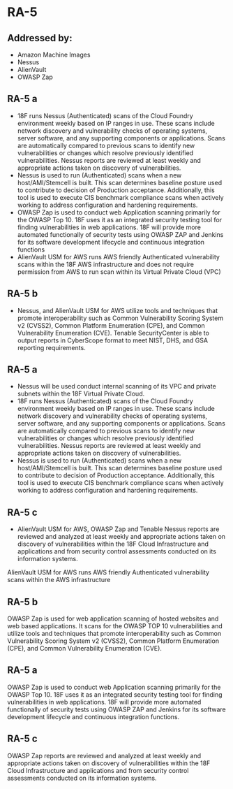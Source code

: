 # RA-5
## Addressed by:
 - Amazon Machine Images
 - Nessus
 - AlienVault
 - OWASP Zap


## RA-5 a
- 18F runs Nessus (Authenticated) scans of the Cloud Foundry environment weekly based on IP ranges in use. These scans include network discovery and vulnerability checks of operating systems, server software, and any supporting components or applications. Scans are automatically compared to previous scans to identify new vulnerabilities or changes which resolve previously identified vulnerabilities. Nessus reports are reviewed at least weekly and appropriate actions taken on discovery of vulnerabilities.
- Nessus is used to run (Authenticated) scans when a new host/AMI/Stemcell is built.  This scan determines baseline posture used to contribute to decision of Production acceptance.  Additionally, this tool is used to execute CIS benchmark compliance scans when actively working to address configuration and hardening requirements.
- OWASP Zap is used to conduct web Application scanning primarily for the OWASP Top 10. 18F uses it as an integrated security testing tool for finding vulnerabilities in web applications. 18F will provide more automated functionally of security tests using OWASP ZAP and Jenkins for its  software development lifecycle and continuous integration functions
- AlienVault USM for AWS runs AWS friendly Authenticated vulnerability scans within the 18F AWS infrastructure and does not require permission from AWS to run scan within its Virtual Private Cloud (VPC)





## RA-5 b
- Nessus, and AlienVault USM for AWS utilize tools and techniques that promote interoperability such as Common Vulnerability Scoring System v2 (CVSS2), Common Platform Enumeration (CPE), and Common Vulnerability Enumeration (CVE). Tenable SecurityCenter is able to output reports in CyberScope format to meet NIST, DHS, and GSA reporting requirements.


## RA-5 a
- Nessus will be used conduct internal scanning of its VPC and private subnets within the 18F Virtual Private Cloud.
- 18F runs Nessus (Authenticated) scans of the Cloud Foundry environment weekly based on IP ranges in use. These scans include network discovery and vulnerability checks of operating systems, server software, and any supporting components or applications. Scans are automatically compared to previous scans to identify new vulnerabilities or changes which resolve previously identified vulnerabilities. Nessus reports are reviewed at least weekly and appropriate actions taken on discovery of vulnerabilities.
- Nessus is used to run (Authenticated) scans when a new host/AMI/Stemcell is built.  This scan determines baseline posture used to contribute to decision of Production acceptance.  Additionally, this tool is used to execute CIS benchmark compliance scans when actively working to address configuration and hardening requirements.


## RA-5 c
- AlienVault USM for AWS, OWASP Zap and Tenable Nessus reports are reviewed and analyzed at least weekly and appropriate actions taken on discovery of vulnerabilities within the 18F Cloud Infrastructure and applications and from security control assessments conducted on its information systems.





AlienVault USM for AWS runs AWS friendly Authenticated vulnerability scans within the AWS infrastructure




## RA-5 b
OWASP Zap is used for web application scanning of hosted websites 
and web based applications. It scans for the OWASP TOP 10 vulnerabilities 
and utilize tools and techniques that promote interoperability such 
as Common Vulnerability Scoring System v2 (CVSS2), Common Platform 
Enumeration (CPE), and Common Vulnerability Enumeration (CVE). 


## RA-5 a
OWASP Zap is used to conduct web Application scanning primarily 
for the OWASP Top 10. 18F uses it as an integrated security testing tool for finding vulnerabilities in web applications. 18F will provide more automated functionally of security tests using OWASP ZAP and Jenkins for its 
software development lifecycle and continuous integration functions.


## RA-5 c
OWASP Zap reports are reviewed and analyzed at least weekly and 
appropriate actions taken on discovery of vulnerabilities within 
the 18F Cloud Infrastructure and applications and from security 
control assessments conducted on its information systems.





